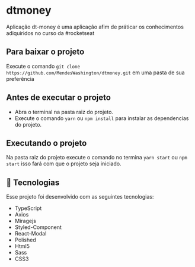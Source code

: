 # dtmoney
Aplicação dt-money é uma aplicação afim de práticar os conhecimentos adiquiridos no curso da #rocketseat
## Para baixar o projeto
Execute o comando  `git clone https://github.com/MendesWashington/dtmoney.git` em uma pasta de sua preferência

## Antes de executar o projeto
- Abra o terminal na pasta raiz do projeto.
- Execute o comando `yarn` ou `npm install` para instalar as dependencias do projeto.

## Executando o projeto
Na pasta raiz do projeto execute o comando no termina `yarn start` ou  `npm start` isso fará com que o projeto seja iniciado.

## 🚀 Tecnologias

Esse projeto foi desenvolvido com as seguintes tecnologias:

- TypeScript
- Axios
- Miragejs
- Styled-Component
- React-Modal
- Polished
- Html5
- Sass
- CSS3



